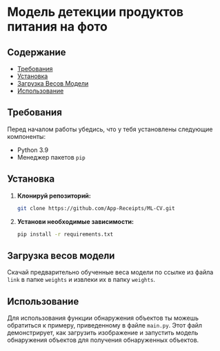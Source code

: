 # Модель детекции продуктов питания на фото

## Содержание

- [Требования](#требования)
- [Установка](#установка)
- [Загрузка Весов Модели](#загрузка-весов-модели)
- [Использование](#использование)

## Требования

Перед началом работы убедись, что у тебя установлены следующие компоненты:
- Python 3.9
- Менеджер пакетов `pip`

## Установка

1. **Клонируй репозиторий:**

    ```sh
    git clone https://github.com/App-Receipts/ML-CV.git
    ```

2. **Установи необходимые зависимости:**

    ```sh
    pip install -r requirements.txt
    ```

## Загрузка весов модели

Скачай предварительно обученные веса модели по ссылке из файла `link` в папке `weights` и извлеки их в папку `weights`.

## Использование

Для использования функции обнаружения объектов ты можешь обратиться к примеру, приведенному в файле `main.py`. Этот файл демонстрирует, как загрузить изображение и запустить модель обнаружения объектов для получения обнаруженных объектов.